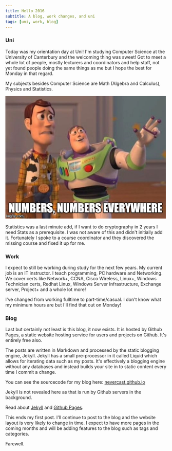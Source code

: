```yaml
---
title: Hello 2016
subtitle: A blog, work changes, and uni
tags: [uni, work, blog]
---
```


### Uni

Today was my orientation day at Uni! I'm studying Computer Science at the University of Canterbury and the welcoming thing was sweet! Got to meet a whole lot of people, mostly lecturers and coordinators and help staff, not yet found people doing the same things as me but I hope the best for Monday in that regard.

My subjects besides Computer Science are Math (Algebra and Calculus), Physics and Statistics. 

![Numbers everywhere](/images/numbers_everywhere.jpg)

Statistics was a last minute add, if I want to do cryptography in 2 years I need Stats as a prerequisite. I was not aware of this and didn't initially add it. Fortunately I spoke to a course coordinator and they discovered the missing course and fixed it up for me.

### Work

I expect to still be working during study for the next few years. My current job is an IT instructor. I teach programming, PC hardware and Networking. We cover certs like Network+, CCNA, Cisco Wireless, Linux+, Windows Technician certs, Redhat Linux, Windows Server Infrastructure, Exchange server, Project+ and a whole lot more!

I've changed from working fulltime to part-time/casual. I don't know what my minimum hours are but I'll find that out on Monday!

### Blog

Last but certainly not least is this blog, it now exists. It is hosted by Github Pages, a static website hosting service for users and projects on Github. It's entirely free also.

The posts are written in Markdown and processed by the static blogging engine, Jekyll. Jekyll has a small pre-processor in it called Liquid which allows for iterating data such as my posts. It's effectively a blogging engine without any databases and instead builds your site in to static content every time I commit a change.

You can see the sourcecode for my blog here: [nevercast.github.io](https://github.com/nevercast/nevercast.github.io)

Jekyll is not revealed here as that is run by Github servers in the background.

Read about [Jekyll](https://jekyllrb.com) and [Github Pages](https://pages.github.com).

This ends my first post. I'll continue to post to the blog and the website layout is very likely to change in time. I expect to have more pages in the coming months and will be adding features to the blog such as tags and categories.

Farewell.
